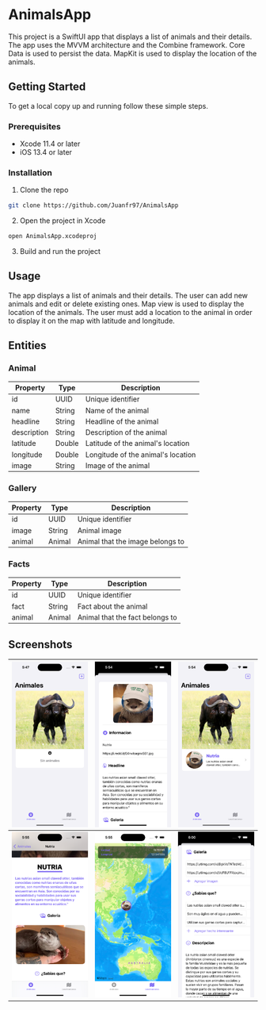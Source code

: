 # AnimalsApp

This project is a SwiftUI app that displays a list of animals and their details. The app uses the MVVM architecture and the Combine framework. Core Data is used to persist the data. MapKit is used to display the location of the animals.

## Getting Started

To get a local copy up and running follow these simple steps.

### Prerequisites

* Xcode 11.4 or later
* iOS 13.4 or later

### Installation

1. Clone the repo
```sh
git clone https://github.com/Juanfr97/AnimalsApp
```

2. Open the project in Xcode
```sh
open AnimalsApp.xcodeproj
```

3. Build and run the project

## Usage

The app displays a list of animals and their details. The user can add new animals and edit or delete existing ones. Map view is used to display the location of the animals. The user must add a location to the animal in order to display it on the map with latitude and longitude.

## Entities

### Animal

| Property | Type | Description |
| --- | --- | --- |
| id | UUID | Unique identifier |
| name | String | Name of the animal |
| headline | String | Headline of the animal |
| description | String | Description of the animal |
| latitude | Double | Latitude of the animal's location |
| longitude | Double | Longitude of the animal's location |
| image | String | Image of the animal |

### Gallery

| Property | Type | Description |
| --- | --- | --- |
| id | UUID | Unique identifier |
| image | String | Animal image |
| animal | Animal | Animal that the image belongs to |

### Facts

| Property | Type | Description |
| --- | --- | --- |
| id | UUID | Unique identifier |
| fact | String | Fact about the animal |
| animal | Animal | Animal that the fact belongs to |

## Screenshots

| ![HomeScreen](<Simulator Screenshot - iPhone 15 Pro - 2023-12-08 at 17.47.35.png>) | ![Add new animal](<Simulator Screenshot - iPhone 15 Pro - 2023-12-08 at 17.54.10.png>) | ![Animal list](<Simulator Screenshot - iPhone 15 Pro - 2023-12-08 at 17.54.51.png>) |
|:---:|:---:|:---:|
| ![Animal detail](<Simulator Screenshot - iPhone 15 Pro - 2023-12-08 at 17.55.02.png>) | ![Animal location](<Simulator Screenshot - iPhone 15 Pro - 2023-12-08 at 17.55.13.png>) | ![Edit view](<Simulator Screenshot - iPhone 15 Pro - 2023-12-08 at 18.00.37.png>)|
